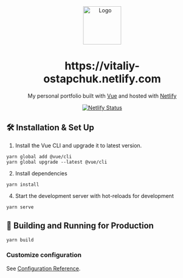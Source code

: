 <div align="center">
  <img alt="Logo" src="https://github.com/vitaliy-ostapchuk93/portfolio/tree/master/public/logo.png" width="100" />
</div>

<h1 align="center">
  https://vitaliy-ostapchuk.netlify.com
</h1>

<p align="center">
  My personal portfolio built with <a href="https://cli.vuejs.org/" target="_blank">Vue</a> and hosted with <a href="https://www.netlify.com/" target="_blank">Netlify</a>
</p>

<p align="center">
  <a href="https://app.netlify.com/sites/vitaliy-ostapchuk/deploys" target="_blank">
    <img src="https://api.netlify.com/api/v1/badges/0f588bc0-ccd8-48da-a1aa-6c031d81634a/deploy-status" alt="Netlify Status" />
  </a>
</p>


## 🛠 Installation & Set Up

1. Install the Vue CLI and upgrade it to latest version.

```
yarn global add @vue/cli
yarn global upgrade --latest @vue/cli
```

2. Install dependencies

```
yarn install
```

4. Start the development server with hot-reloads for development

```
yarn serve
```


## 🚀 Building and Running for Production

```
yarn build
```


### Customize configuration
See [Configuration Reference](https://cli.vuejs.org/config/).
